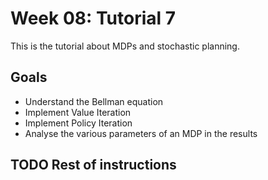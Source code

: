 # Week 08: Tutorial 7

This is the tutorial about MDPs and stochastic planning.

## Goals

- Understand the Bellman equation
- Implement Value Iteration
- Implement Policy Iteration
- Analyse the various parameters of an MDP in the results

## TODO Rest of instructions
